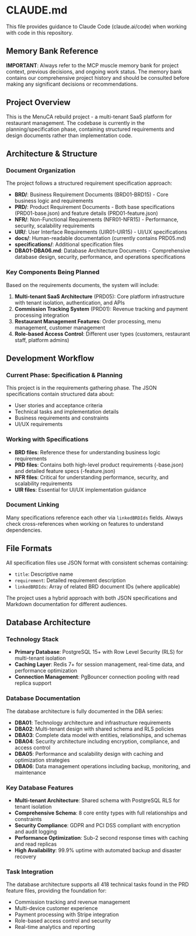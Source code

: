 # CLAUDE.md

This file provides guidance to Claude Code (claude.ai/code) when working with code in this repository.

## Memory Bank Reference

**IMPORTANT**: Always refer to the MCP muscle memory bank for project context, previous decisions, and ongoing work status. The memory bank contains our comprehensive project history and should be consulted before making any significant decisions or recommendations.

## Project Overview

This is the MenuCA rebuild project - a multi-tenant SaaS platform for restaurant management. The codebase is currently in the planning/specification phase, containing structured requirements and design documents rather than implementation code.

## Architecture & Structure

### Document Organization
The project follows a structured requirement specification approach:

- **BRD/**: Business Requirement Documents (BRD01-BRD15) - Core business logic and requirements
- **PRD/**: Product Requirement Documents - Both base specifications (PRD01-base.json) and feature details (PRD01-feature.json)
- **NFR/**: Non-Functional Requirements (NFR01-NFR15) - Performance, security, scalability requirements  
- **UIR/**: User Interface Requirements (UIR01-UIR15) - UI/UX specifications
- **docs/**: Human-readable documentation (currently contains PRD05.md)
- **specifications/**: Additional specification files
- **DBA01-DBA06.md**: Database Architecture Documents - Comprehensive database design, security, performance, and operations specifications

### Key Components Being Planned

Based on the requirements documents, the system will include:

1. **Multi-tenant SaaS Architecture** (PRD05): Core platform infrastructure with tenant isolation, authentication, and APIs
2. **Commission Tracking System** (PRD01): Revenue tracking and payment processing integration
3. **Restaurant Management Features**: Order processing, menu management, customer management
4. **Role-based Access Control**: Different user types (customers, restaurant staff, platform admins)

## Development Workflow

### Current Phase: Specification & Planning
This project is in the requirements gathering phase. The JSON specifications contain structured data about:
- User stories and acceptance criteria
- Technical tasks and implementation details
- Business requirements and constraints
- UI/UX requirements

### Working with Specifications
- **BRD files**: Reference these for understanding business logic requirements
- **PRD files**: Contains both high-level product requirements (-base.json) and detailed feature specs (-feature.json)
- **NFR files**: Critical for understanding performance, security, and scalability requirements
- **UIR files**: Essential for UI/UX implementation guidance

### Document Linking
Many specifications reference each other via `linkedBRDIds` fields. Always check cross-references when working on features to understand dependencies.

## File Formats

All specification files use JSON format with consistent schemas containing:
- `title`: Descriptive name
- `requirement`: Detailed requirement description
- `linkedBRDIds`: Array of related BRD document IDs (where applicable)

The project uses a hybrid approach with both JSON specifications and Markdown documentation for different audiences.

## Database Architecture

### Technology Stack
- **Primary Database**: PostgreSQL 15+ with Row Level Security (RLS) for multi-tenant isolation
- **Caching Layer**: Redis 7+ for session management, real-time data, and performance optimization
- **Connection Management**: PgBouncer connection pooling with read replica support

### Database Documentation
The database architecture is fully documented in the DBA series:

- **DBA01**: Technology architecture and infrastructure requirements
- **DBA02**: Multi-tenant design with shared schema and RLS policies
- **DBA03**: Complete data model with entities, relationships, and schemas
- **DBA04**: Security architecture including encryption, compliance, and access control
- **DBA05**: Performance and scalability design with caching and optimization strategies
- **DBA06**: Data management operations including backup, monitoring, and maintenance

### Key Database Features
- **Multi-tenant Architecture**: Shared schema with PostgreSQL RLS for tenant isolation
- **Comprehensive Schema**: 8 core entity types with full relationships and constraints
- **Security Compliance**: GDPR and PCI DSS compliant with encryption and audit logging
- **Performance Optimization**: Sub-2 second response times with caching and read replicas
- **High Availability**: 99.9% uptime with automated backup and disaster recovery

### Task Integration
The database architecture supports all 418 technical tasks found in the PRD feature files, providing the foundation for:
- Commission tracking and revenue management
- Multi-device customer experience
- Payment processing with Stripe integration  
- Role-based access control and security
- Real-time analytics and reporting